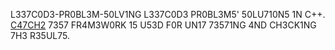 L337C0D3-PR0BL3M-50LV1NG L337C0D3 PR0BL3M5' 50LU710N5 1N C++. [C47CH2](https://github.com/catchorg/Catch2) 7357 FR4M3W0RK 15 U53D F0R UN17 73571NG 4ND CH3CK1NG 7H3 R35UL75.

